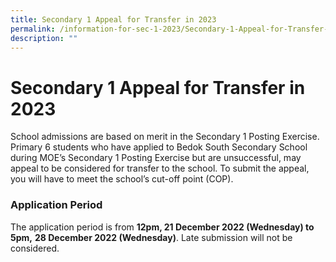 ```yaml
---
title: Secondary 1 Appeal for Transfer in 2023
permalink: /information-for-sec-1-2023/Secondary-1-Appeal-for-Transfer-in-2023/
description: ""
---
```

Secondary 1 Appeal for Transfer in 2023
=======================================

School admissions are based on merit in the Secondary 1 Posting Exercise. Primary 6 students who have applied to Bedok South Secondary School during MOE’s Secondary 1 Posting Exercise but are unsuccessful, may appeal to be considered for transfer to the school. To submit the appeal, you will have to meet the school’s cut-off point (COP).


### Application Period

The application period is from **12pm, 21 December 2022 (Wednesday) to 5pm,** **28 December 2022 (Wednesday)**. Late submission will not be considered.